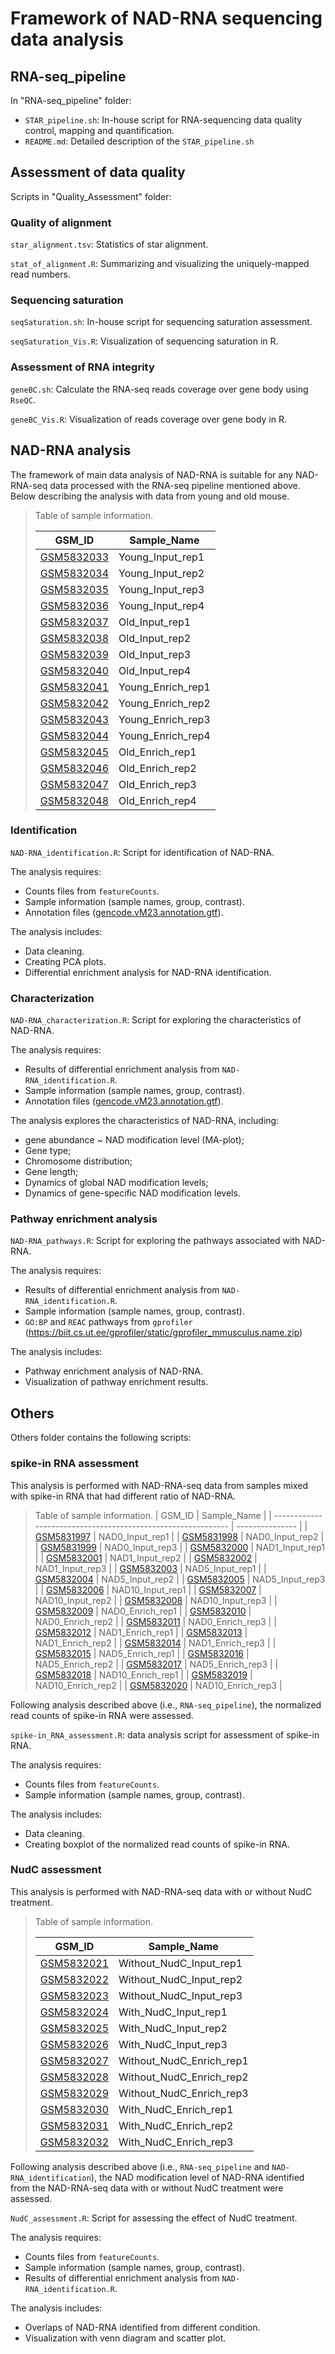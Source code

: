 # Framework of NAD-RNA sequencing data analysis



## RNA-seq_pipeline

In "RNA-seq_pipeline" folder:

- `STAR_pipeline.sh`: In-house script for RNA-sequencing data quality control, mapping and quantification. 
- `README.md`: Detailed description of the `STAR_pipeline.sh`



## Assessment of data quality

Scripts in "Quality_Assessment" folder: 

### Quality of alignment

`star_alignment.tsv`: Statistics of star alignment.

`stat_of_alignment.R`: Summarizing and visualizing the uniquely-mapped read numbers.



### Sequencing saturation

`seqSaturation.sh`: In-house script for sequencing saturation assessment.

`seqSaturation_Vis.R`: Visualization of sequencing saturation in R.



### Assessment of RNA integrity 

`geneBC.sh`: Calculate the RNA-seq reads coverage over gene body using `RseQC`.

`geneBC_Vis.R`: Visualization of reads coverage over gene body in R.



## NAD-RNA analysis

The framework of main data analysis of NAD-RNA is suitable for any NAD-RNA-seq data processed with the RNA-seq pipeline mentioned above. Below describing the analysis with data from young and old mouse.

> Table of sample information.
>
> | GSM_ID                                                       | Sample_Name       |
> | ------------------------------------------------------------ | ----------------- |
> | [GSM5832033](https://www.ncbi.nlm.nih.gov/geo/query/acc.cgi?acc=GSM5832033) | Young_Input_rep1  |
> | [GSM5832034](https://www.ncbi.nlm.nih.gov/geo/query/acc.cgi?acc=GSM5832034) | Young_Input_rep2  |
> | [GSM5832035](https://www.ncbi.nlm.nih.gov/geo/query/acc.cgi?acc=GSM5832035) | Young_Input_rep3  |
> | [GSM5832036](https://www.ncbi.nlm.nih.gov/geo/query/acc.cgi?acc=GSM5832036) | Young_Input_rep4  |
> | [GSM5832037](https://www.ncbi.nlm.nih.gov/geo/query/acc.cgi?acc=GSM5832037) | Old_Input_rep1    |
> | [GSM5832038](https://www.ncbi.nlm.nih.gov/geo/query/acc.cgi?acc=GSM5832038) | Old_Input_rep2    |
> | [GSM5832039](https://www.ncbi.nlm.nih.gov/geo/query/acc.cgi?acc=GSM5832039) | Old_Input_rep3    |
> | [GSM5832040](https://www.ncbi.nlm.nih.gov/geo/query/acc.cgi?acc=GSM5832040) | Old_Input_rep4    |
> | [GSM5832041](https://www.ncbi.nlm.nih.gov/geo/query/acc.cgi?acc=GSM5832041) | Young_Enrich_rep1 |
> | [GSM5832042](https://www.ncbi.nlm.nih.gov/geo/query/acc.cgi?acc=GSM5832042) | Young_Enrich_rep2 |
> | [GSM5832043](https://www.ncbi.nlm.nih.gov/geo/query/acc.cgi?acc=GSM5832043) | Young_Enrich_rep3 |
> | [GSM5832044](https://www.ncbi.nlm.nih.gov/geo/query/acc.cgi?acc=GSM5832044) | Young_Enrich_rep4 |
> | [GSM5832045](https://www.ncbi.nlm.nih.gov/geo/query/acc.cgi?acc=GSM5832045) | Old_Enrich_rep1   |
> | [GSM5832046](https://www.ncbi.nlm.nih.gov/geo/query/acc.cgi?acc=GSM5832046) | Old_Enrich_rep2   |
> | [GSM5832047](https://www.ncbi.nlm.nih.gov/geo/query/acc.cgi?acc=GSM5832047) | Old_Enrich_rep3   |
> | [GSM5832048](https://www.ncbi.nlm.nih.gov/geo/query/acc.cgi?acc=GSM5832048) | Old_Enrich_rep4   |

### Identification

`NAD-RNA_identification.R`: Script for identification of NAD-RNA.

The analysis requires:

- Counts files from `featureCounts`.
- Sample information (sample names, group, contrast).
- Annotation files ([gencode.vM23.annotation.gtf](https://www.gencodegenes.org/mouse/release_M23.html)).

The analysis includes: 

- Data cleaning.
- Creating PCA plots.
- Differential enrichment analysis for NAD-RNA identification.

### Characterization

`NAD-RNA_characterization.R`: Script for exploring the characteristics of NAD-RNA.

The analysis requires:

- Results of differential enrichment analysis from `NAD-RNA_identification.R`.
- Sample information (sample names, group, contrast).
- Annotation files ([gencode.vM23.annotation.gtf](https://www.gencodegenes.org/mouse/release_M23.html)).

The analysis explores the characteristics of NAD-RNA, including: 

- gene abundance ~ NAD modification level (MA-plot);
- Gene type;
- Chromosome distribution;
- Gene length;
- Dynamics of global NAD modification levels;
- Dynamics of gene-specific NAD modification levels.



### Pathway enrichment analysis

`NAD-RNA_pathways.R`: Script for exploring the pathways associated with NAD-RNA.

The analysis requires:

- Results of differential enrichment analysis from `NAD-RNA_identification.R`.
- Sample information (sample names, group, contrast).
- `GO:BP` and `REAC` pathways from `gprofiler` (https://biit.cs.ut.ee/gprofiler/static/gprofiler_mmusculus.name.zip) 

The analysis includes:

- Pathway enrichment analysis of NAD-RNA.
- Visualization of pathway enrichment results.



## Others

Others folder contains the following scripts: 

### spike-in RNA assessment

This analysis is performed with NAD-RNA-seq data from samples mixed with spike-in RNA that had different ratio of NAD-RNA.


> Table of sample information.
> | GSM_ID                                                       | Sample_Name       |
> | ------------------------------------------------------------ | --------------- |
> | [GSM5831997](https://www.ncbi.nlm.nih.gov/geo/query/acc.cgi?acc=GSM5831997) | NAD0_Input_rep1 |
> | [GSM5831998](https://www.ncbi.nlm.nih.gov/geo/query/acc.cgi?acc=GSM5831998) | NAD0_Input_rep2 |
> | [GSM5831999](https://www.ncbi.nlm.nih.gov/geo/query/acc.cgi?acc=GSM5831999) | NAD0_Input_rep3 |
> | [GSM5832000](https://www.ncbi.nlm.nih.gov/geo/query/acc.cgi?acc=GSM5832000) | NAD1_Input_rep1   |
> | [GSM5832001](https://www.ncbi.nlm.nih.gov/geo/query/acc.cgi?acc=GSM5832001) | NAD1_Input_rep2   |
> | [GSM5832002](https://www.ncbi.nlm.nih.gov/geo/query/acc.cgi?acc=GSM5832002) | NAD1_Input_rep3   |
> | [GSM5832003](https://www.ncbi.nlm.nih.gov/geo/query/acc.cgi?acc=GSM5832003) | NAD5_Input_rep1   |
> | [GSM5832004](https://www.ncbi.nlm.nih.gov/geo/query/acc.cgi?acc=GSM5832004) | NAD5_Input_rep2   |
> | [GSM5832005](https://www.ncbi.nlm.nih.gov/geo/query/acc.cgi?acc=GSM5832005) | NAD5_Input_rep3   |
> | [GSM5832006](https://www.ncbi.nlm.nih.gov/geo/query/acc.cgi?acc=GSM5832006) | NAD10_Input_rep1  |
> | [GSM5832007](https://www.ncbi.nlm.nih.gov/geo/query/acc.cgi?acc=GSM5832007) | NAD10_Input_rep2  |
> | [GSM5832008](https://www.ncbi.nlm.nih.gov/geo/query/acc.cgi?acc=GSM5832008) | NAD10_Input_rep3  |
> | [GSM5832009](https://www.ncbi.nlm.nih.gov/geo/query/acc.cgi?acc=GSM5832009) | NAD0_Enrich_rep1  |
> | [GSM5832010](https://www.ncbi.nlm.nih.gov/geo/query/acc.cgi?acc=GSM5832010) | NAD0_Enrich_rep2  |
> | [GSM5832011](https://www.ncbi.nlm.nih.gov/geo/query/acc.cgi?acc=GSM5832011) | NAD0_Enrich_rep3  |
> | [GSM5832012](https://www.ncbi.nlm.nih.gov/geo/query/acc.cgi?acc=GSM5832012) | NAD1_Enrich_rep1  |
> | [GSM5832013](https://www.ncbi.nlm.nih.gov/geo/query/acc.cgi?acc=GSM5832013) | NAD1_Enrich_rep2  |
> | [GSM5832014](https://www.ncbi.nlm.nih.gov/geo/query/acc.cgi?acc=GSM5832014) | NAD1_Enrich_rep3  |
> | [GSM5832015](https://www.ncbi.nlm.nih.gov/geo/query/acc.cgi?acc=GSM5832015) | NAD5_Enrich_rep1  |
> | [GSM5832016](https://www.ncbi.nlm.nih.gov/geo/query/acc.cgi?acc=GSM5832016) | NAD5_Enrich_rep2  |
> | [GSM5832017](https://www.ncbi.nlm.nih.gov/geo/query/acc.cgi?acc=GSM5832017) | NAD5_Enrich_rep3  |
> | [GSM5832018](https://www.ncbi.nlm.nih.gov/geo/query/acc.cgi?acc=GSM5832018) | NAD10_Enrich_rep1 |
> | [GSM5832019](https://www.ncbi.nlm.nih.gov/geo/query/acc.cgi?acc=GSM5832019) | NAD10_Enrich_rep2 |
> | [GSM5832020](https://www.ncbi.nlm.nih.gov/geo/query/acc.cgi?acc=GSM5832020) | NAD10_Enrich_rep3 |

Following analysis described above (i.e., `RNA-seq_pipeline`), the normalized read counts of spike-in RNA were assessed.

`spike-in_RNA_assessment.R`: data analysis script for assessment of spike-in RNA.

The analysis requires:

- Counts files from `featureCounts`.
- Sample information (sample names, group, contrast).

The analysis includes: 

- Data cleaning.
- Creating boxplot of the normalized read counts of spike-in RNA.



### NudC assessment

This analysis is performed with NAD-RNA-seq data with or without NudC treatment.

> Table of sample information.
>
> | GSM_ID                                                       | Sample_Name              |
> | ------------------------------------------------------------ | ------------------------ |
> | [GSM5832021](https://www.ncbi.nlm.nih.gov/geo/query/acc.cgi?acc=GSM5832021) | Without_NudC_Input_rep1  |
> | [GSM5832022](https://www.ncbi.nlm.nih.gov/geo/query/acc.cgi?acc=GSM5832022) | Without_NudC_Input_rep2  |
> | [GSM5832023](https://www.ncbi.nlm.nih.gov/geo/query/acc.cgi?acc=GSM5832023) | Without_NudC_Input_rep3  |
> | [GSM5832024](https://www.ncbi.nlm.nih.gov/geo/query/acc.cgi?acc=GSM5832024) | With_NudC_Input_rep1     |
> | [GSM5832025](https://www.ncbi.nlm.nih.gov/geo/query/acc.cgi?acc=GSM5832025) | With_NudC_Input_rep2     |
> | [GSM5832026](https://www.ncbi.nlm.nih.gov/geo/query/acc.cgi?acc=GSM5832026) | With_NudC_Input_rep3     |
> | [GSM5832027](https://www.ncbi.nlm.nih.gov/geo/query/acc.cgi?acc=GSM5832027) | Without_NudC_Enrich_rep1 |
> | [GSM5832028](https://www.ncbi.nlm.nih.gov/geo/query/acc.cgi?acc=GSM5832028) | Without_NudC_Enrich_rep2 |
> | [GSM5832029](https://www.ncbi.nlm.nih.gov/geo/query/acc.cgi?acc=GSM5832029) | Without_NudC_Enrich_rep3 |
> | [GSM5832030](https://www.ncbi.nlm.nih.gov/geo/query/acc.cgi?acc=GSM5832030) | With_NudC_Enrich_rep1    |
> | [GSM5832031](https://www.ncbi.nlm.nih.gov/geo/query/acc.cgi?acc=GSM5832031) | With_NudC_Enrich_rep2    |
> | [GSM5832032](https://www.ncbi.nlm.nih.gov/geo/query/acc.cgi?acc=GSM5832032) | With_NudC_Enrich_rep3    |

Following analysis described above (i.e., `RNA-seq_pipeline` and `NAD-RNA_identification`), the NAD modification level of NAD-RNA identified from the NAD-RNA-seq data with or without NudC treatment were assessed.

`NudC_assessment.R`: Script for assessing the effect of NudC treatment.



The analysis requires:

- Counts files from `featureCounts`.
- Sample information (sample names, group, contrast).
- Results of differential enrichment analysis from `NAD-RNA_identification.R`.

The analysis includes: 

- Overlaps of NAD-RNA identified from different condition.
- Visualization with venn diagram and scatter plot.



